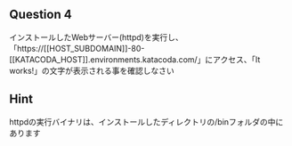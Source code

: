 ## Question 4
インストールしたWebサーバー(httpd)を実行し、「https://[[HOST_SUBDOMAIN]]-80-[[KATACODA_HOST]].environments.katacoda.com/」にアクセス、「It works!」の文字が表示される事を確認しなさい

## Hint
httpdの実行バイナリは、インストールしたディレクトリの/binフォルダの中にあります
